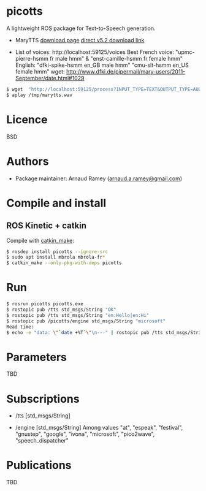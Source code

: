 picotts
=======

A lightweight ROS package for Text-to-Speech generation.


 - MaryTTS
 [download page](http://mary.dfki.de/download/)
 [direct v5.2 download link](https://github.com/marytts/marytts/releases/download/v5.2/marytts-5.2.zip)

  - List of voices: http://localhost:59125/voices
    Best French voice: "upmc-pierre-hsmm fr male hmm" & "enst-camille-hsmm fr female hmm"
    English: "dfki-spike-hsmm en_GB male hmm"
    "cmu-slt-hsmm en_US female hmm"
    wget:
    http://www.dfki.de/pipermail/mary-users/2011-September/date.html#1029

```bash
$ wget  "http://localhost:59125/process?INPUT_TYPE=TEXT&OUTPUT_TYPE=AUDIO&INPUT_TEXT=Welcome to the world of speech synthesis. I am using wget\!&AUDIO_OUT=WAVE_FILE&LOCALE=en_US&VOICE=cmu-slt-hsmm&AUDIO=WAVE_FILE"  -O /tmp/marytts.wav --quiet
$ aplay /tmp/marytts.wav
```

Licence
=======

BSD


Authors
=======

  - Package maintainer: Arnaud Ramey (arnaud.a.ramey@gmail.com)

Compile and install
===================

ROS Kinetic + catkin
-------------------

Compile with [catkin_make](http://wiki.ros.org/catkin/commands/catkin_make):

```bash
$ rosdep install picotts --ignore-src
$ sudo apt install mbrola mbrola-fr*
$ catkin_make --only-pkg-with-deps picotts
```

Run
===

```bash
$ rosrun picotts picotts.exe
$ rostopic pub /tts std_msgs/String "OK"
$ rostopic pub /tts std_msgs/String "en:Hello|en:Hi"
$ rostopic pub /picotts/engine std_msgs/String "microsoft"
Read time:
$ echo -e "data: \"`date +%T`\"\n---" | rostopic pub /tts std_msgs/String -l
```

Parameters
==========

TBD

Subscriptions
=============

 * /tts [std_msgs/String]

 * /engine [std_msgs/String]
 Among values "at", "espeak", "festival", "gnustep", "google", "ivona",
              "microsoft", "pico2wave", "speech_dispatcher"

Publications
============

TBD
